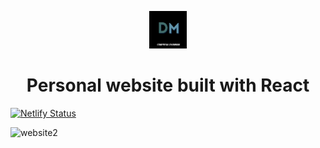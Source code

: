 <p align="center">
  <img  width="60px" height="60px" alt="logo" src="./src/img/logo.png">
</p>
<h1 align="center">Personal website built with React</h1>


<p align="center">

[![Netlify Status](https://api.netlify.com/api/v1/badges/bc438b2e-9f12-4bbe-987e-d36fcef20a2f/deploy-status)](https://app.netlify.com/sites/darienmiller/deploys)
</p>

<img width="960" alt="website2" src="https://user-images.githubusercontent.com/32966645/147885450-ce282d7f-7f58-410d-9a8f-049e168673bf.PNG">



